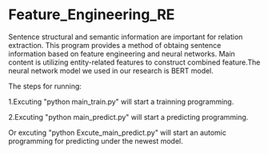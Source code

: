 # Feature_Engineering_RE
Sentence structural and semantic information are important for relation extraction. This program provides a method of obtaing sentence information based on feature engineering and neural networks.  Main content is utilizing entity-related features to construct combined feature.The neural network model we used in our research is BERT model.

The steps for running:

1.Excuting "python main_train.py" will start a trainning programming.

2.Excuting "python main_predict.py" will start a predicting programming.

  Or excuting "python Excute_main_predict.py" will start an automic programming for predicting under the newest model.
